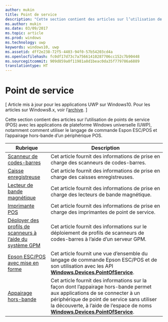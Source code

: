```yaml
---
author: mukin
title: Point de service
description: "Cette section contient des articles sur l’utilisation de diverses fonctionnalités de l’espace de noms Point de Service."
ms.author: mukin
ms.date: 03/09/2017
ms.topic: article
ms.prod: windows
ms.technology: uwp
keywords: windows10, uwp
ms.assetid: dff2e238-72f5-4403-94f0-57b54203cd4a
ms.openlocfilehash: fc0df17d73c7a75661410287706cc152c7b90448
ms.sourcegitcommit: 909d859a0f11981a8d1beac0da35f779786a6889
translationtype: HT
---
```

# <a name="point-of-service"></a>Point de service

\[ Article mis à jour pour les applications UWP sur Windows10. Pour les articles sur Windows8.x, voir l’[archive](http://go.microsoft.com/fwlink/p/?linkid=619132). \]

Cette section contient des articles sur l’utilisation de points de service (POS) avec les applications de plateforme Windows universelle (UWP), notamment comment utiliser le langage de commande Espon ESC/POS et l’appairage hors-bande d’un périphérique POS.

|Rubrique|Description|
|--------|------------------|
| [Scanneur de codes-barres](barcode-scanner.md) | Cet article fournit des informations de prise en charge des scanneurs de codes-barres. |
| [Caisse enregistreuse](cash-drawer.md) | Cet article fournit des informations de prise en charge des caisses enregistreuses. |
| [Lecteur de bande magnétique](magnetic-stripe-reader.md) |Cet article fournit des informations de prise en charge des lecteurs de bande magnétique. |
| [Imprimante POS](pos-printer.md) | Cet article fournit des informations de prise en charge des imprimantes de point de service. |
| [Déployer des profils de scanneurs à l’aide du système GPM](deploy-scanner-profiles-with-mdm.md) | Cet article fournit des informations sur le déploiement de profils de scanneurs de codes-barres à l’aide d’un serveur GPM. |
| [Epson ESC/POS avec mise en forme](epson-esc-pos-with-formatting.md)   | Cet article fournit une vue d’ensemble du langage de commande Epson ESC/POS et de son utilisation avec les API [**Windows.Devices.PointOfService**](https://msdn.microsoft.com/library/windows/apps/windows.devices.pointofservice.aspx). |
| [Appairage hors-bande](out-of-band-pairing.md) | Cet article fournit des informations sur la façon dont l’appairage hors-bande permet aux applications de se connecter à un périphérique de point de service sans utiliser la découverte, à l’aide de l’espace de noms [**Windows.Devices.PointOfService**](https://msdn.microsoft.com/library/windows/apps/windows.devices.pointofservice.aspx). |
